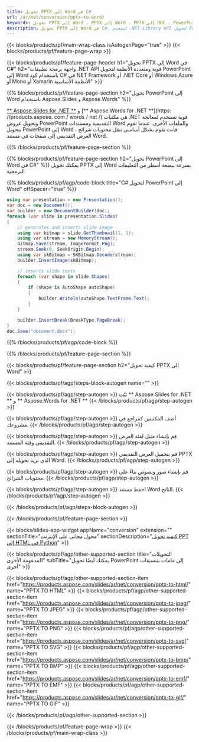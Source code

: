 ```yaml
---
title: تحويل PPTX إلى Word في C#
url: /ar/net/conversion/pptx-to-word/
keywords: تحويل PPTX إلى Word ، PPTX إلى Word ، PPTX إلى DOC ، PowerPoint إلى Word ، C# API ، مكتبة .NET
description: تحويل PPTX إلى Word في C#. استخدم .NET Library API لتحويل PowerPoint إلى Word
---
```


{{< blocks/products/pf/main-wrap-class isAutogenPage="true" >}}
{{< blocks/products/pf/feature-page-wrap >}}

{{< blocks/products/pf/feature-page-header h1="تحويل PPTX إلى Word في C#" h2="واجهة برمجة تطبيقات .NET API قوية ومتعددة الأنظمة لتحويل PowerPoint إلى Word باستخدام كود C# في NET Framework أو .NET Core أو Windows Azure أو Mono أو Xamarin الأنظمة الأساسية" >}}

{{% blocks/products/pf/feature-page-section h2="تحويل PowerPoint إلى Word باستخدام Aspose.Slides و Aspose.Words" %}}

[** Aspose.Slides for .NET **](https://products.aspose.com/slides/ar/net/) و [** Aspose.Words for .NET **](https: //products.aspose. com / words / net /) هي مكتبات .NET قوية تستخدم لمعالجة وتحويل عروض PowerPoint التقديمية ومستندات Word والملفات الأخرى. عندما تقوم بتحويل PowerPoint إلى Word ، فأنت تقوم بشكل أساسي بنقل محتويات شرائح العرض التقديمي إلى صفحات في مستند Word.

{{% /blocks/products/pf/feature-page-section %}}




{{% blocks/products/pf/feature-page-section  h2="تحويل PowerPoint إلى Word في C#" %}}
يمكنك تحويل PPTX إلى Word بسرعة ببضعة أسطر من التعليمات البرمجية

{{% blocks/products/pf/agp/code-block title="C# لتحويل PowerPoint إلى Word" offSpacer="true" %}}
```cs
using var presentation = new Presentation();
var doc = new Document();
var builder = new DocumentBuilder(doc);
foreach (var slide in presentation.Slides)
{
    // generates and inserts slide image
    using var bitmap = slide.GetThumbnail(1, 1);
    using var stream = new MemoryStream();
    bitmap.Save(stream, ImageFormat.Png);
    stream.Seek(0, SeekOrigin.Begin);
    using var skBitmap = SKBitmap.Decode(stream);
    builder.InsertImage(skBitmap);

    // inserts slide texts
    foreach (var shape in slide.Shapes)
    {
        if (shape is AutoShape autoShape)
        {
            builder.Writeln(autoShape.TextFrame.Text);
        }
    }

    builder.InsertBreak(BreakType.PageBreak);
}
doc.Save("document.docx");
```
{{% /blocks/products/pf/agp/code-block %}}

{{% /blocks/products/pf/feature-page-section %}}




{{< blocks/products/pf/feature-page-section  h2="كيفية تحويل PPTX إلى Word" >}}


{{< blocks/products/pf/agp/steps-block-autogen name="" >}}


{{< blocks/products/pf/agp/step-autogen >}}
ثبّت ** Aspose.Slides for .NET ** و ** Aspose.Words for .NET ** 
{{< /blocks/products/pf/agp/step-autogen >}}

{{< blocks/products/pf/agp/step-autogen >}}
أضف المكتبتين كمراجع في مشروعك.
{{< /blocks/products/pf/agp/step-autogen >}}

{{< blocks/products/pf/agp/step-autogen >}}
قم بإنشاء مثيل لفئة العرض التقديمي وفئة المستند.
{{< /blocks/products/pf/agp/step-autogen >}}

{{< blocks/products/pf/agp/step-autogen >}}
قم بتحميل العرض التقديمي PPTX الذي تريد تحويله إلى Word.
{{< /blocks/products/pf/agp/step-autogen >}}

{{< blocks/products/pf/agp/step-autogen >}}
قم بإنشاء صور ونصوص بناءً على محتويات الشرائح.
{{< /blocks/products/pf/agp/step-autogen >}}

{{< blocks/products/pf/agp/step-autogen >}}
احفظ مستند Word الناتج.
{{< /blocks/products/pf/agp/step-autogen >}}


{{< /blocks/products/pf/agp/steps-block-autogen >}}


{{< /blocks/products/pf/feature-page-section >}}




{{< blocks/slides-app-widget  appName="conversion" extension="" sectionTitle="محول مجاني على الإنترنت" sectionDescription="[كيفية تحويل PPT إلى HTML في Python](https://products.aspose.com/slides/ar/en/python-net/conversion/ppt-to-html/)" >}}

{{< blocks/products/pf/agp/other-supported-section title="التحويلات المدعومة الأخرى" subTitle="يمكنك أيضًا تحويل PowerPoint إلى ملفات بتنسيقات أخرى" >}}


{{< blocks/products/pf/agp/other-supported-section-item href="https://products.aspose.com/slides/ar/net/conversion/pptx-to-html/" name="PPTX TO HTML" >}}
{{< blocks/products/pf/agp/other-supported-section-item href="https://products.aspose.com/slides/ar/net/conversion/pptx-to-jpeg/" name="PPTX TO JPEG" >}}
{{< blocks/products/pf/agp/other-supported-section-item href="https://products.aspose.com/slides/ar/net/conversion/pptx-to-png/" name="PPTX TO PNG" >}}
{{< blocks/products/pf/agp/other-supported-section-item href="https://products.aspose.com/slides/ar/net/conversion/pptx-to-svg/" name="PPTX TO SVG" >}}
{{< blocks/products/pf/agp/other-supported-section-item href="https://products.aspose.com/slides/ar/net/conversion/pptx-to-bmp/" name="PPTX TO BMP" >}}
{{< blocks/products/pf/agp/other-supported-section-item href="https://products.aspose.com/slides/ar/net/conversion/pptx-to-emf/" name="PPTX TO EMF" >}}
{{< blocks/products/pf/agp/other-supported-section-item href="https://products.aspose.com/slides/ar/net/conversion/pptx-to-gif/" name="PPTX TO GIF" >}}



{{< /blocks/products/pf/agp/other-supported-section >}}

{{< /blocks/products/pf/feature-page-wrap >}}
{{< /blocks/products/pf/main-wrap-class >}}